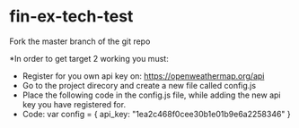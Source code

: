 # fin-ex-tech-test
Fork the master branch of the git repo

*In order to get target 2 working you must:
- Register for you own api key on: https://openweathermap.org/api
- Go to the project direcory and create a new file called config.js
- Place the following code in the config.js file, while adding the new api key you have registered for.
- Code:
var config = {
    api_key: "1ea2c468f0cee30b1e01b9e6a2258346"
}
